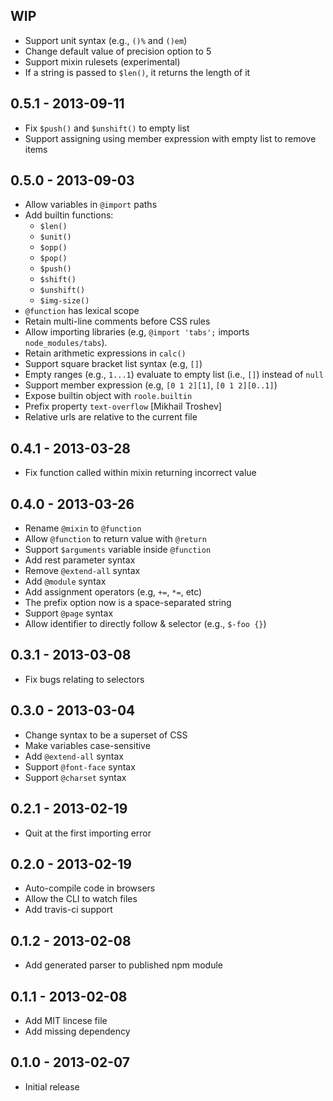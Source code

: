 ## WIP

- Support unit syntax (e.g., `()%` and `()em`)
- Change default value of precision option to 5
- Support mixin rulesets (experimental)
- If a string is passed to `$len()`, it returns the length of it

## 0.5.1 - 2013-09-11

- Fix `$push()` and `$unshift()` to empty list
- Support assigning using member expression with empty list to remove items

## 0.5.0 - 2013-09-03

- Allow variables in `@import` paths
- Add builtin functions:
	- `$len()`
	- `$unit()`
	- `$opp()`
	- `$pop()`
	- `$push()`
	- `$shift()`
	- `$unshift()`
	- `$img-size()`
- `@function` has lexical scope
- Retain multi-line comments before CSS rules
- Allow importing libraries (e.g, `@import 'tabs';` imports `node_modules/tabs`).
- Retain arithmetic expressions in `calc()`
- Support square bracket list syntax (e.g, `[]`)
- Empty ranges (e.g., `1...1`) evaluate to empty list (i.e., `[]`) instead of `null`
- Support member expression (e.g, `[0 1 2][1]`, `[0 1 2][0..1]`)
- Expose builtin object with `roole.builtin`
- Prefix property `text-overflow` [Mikhail Troshev]
- Relative urls are relative to the current file

## 0.4.1 - 2013-03-28

- Fix function called within mixin returning incorrect value

## 0.4.0 - 2013-03-26

- Rename `@mixin` to `@function`
- Allow `@function` to return value with `@return`
- Support `$arguments` variable inside `@function`
- Add rest parameter syntax
- Remove `@extend-all` syntax
- Add `@module` syntax
- Add assignment operators (e.g, `+=`, `*=`, etc)
- The prefix option now is a space-separated string
- Support `@page` syntax
- Allow identifier to directly follow & selector (e.g., `$-foo {}`)

## 0.3.1 - 2013-03-08

- Fix bugs relating to selectors

## 0.3.0 - 2013-03-04

- Change syntax to be a superset of CSS
- Make variables case-sensitive
- Add `@extend-all` syntax
- Support `@font-face` syntax
- Support `@charset` syntax

## 0.2.1 - 2013-02-19

- Quit at the first importing error

## 0.2.0 - 2013-02-19

- Auto-compile code in browsers
- Allow the CLI to watch files
- Add travis-ci support

## 0.1.2 - 2013-02-08

- Add generated parser to published npm module

## 0.1.1 - 2013-02-08

- Add MIT lincese file
- Add missing dependency

## 0.1.0 - 2013-02-07

- Initial release